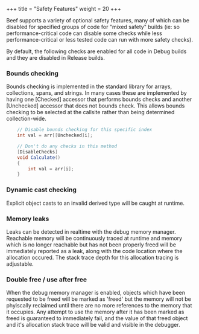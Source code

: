 +++
title = "Safety Features"
weight = 20
+++

Beef supports a variety of optional safety features, many of which can be disabled for specified groups of code for "mixed safety" builds (ie: so performance-critical code can disable some checks while less performance-critical or less tested code can run with more safety checks).

By default, the following checks are enabled for all code in Debug builds and they are disabled in Release builds.

### Bounds checking
Bounds checking is implemented in the standard library for arrays, collections, spans, and strings. In many cases these are implemented by having one [Checked] accessor that performs bounds checks and another [Unchecked] accessor that does not bounds check. This allows bounds checking to be selected at the callsite rather than being determined collection-wide.

```C#
	// Disable bounds checking for this specific index
	int val = arr[[Unchecked]i];
```

```C#
	// Don't do any checks in this method
	[DisableChecks]
	void Calculate()
	{
		int val = arr[i];
	}
```

### Dynamic cast checking
Explicit object casts to an invalid derived type will be caught at runtime.

### Memory leaks
Leaks can be detected in realtime with the debug memory manager. Reachable memory will be continuously traced at runtime and memory which is no longer reachable but has not been properly freed will be immediately reported as a leak, along with the code location where the allocation occured. The stack trace depth for this allocation tracing is adjustable.

### Double free / use after free
When the debug memory manager is enabled, objects which have been requested to be freed will be marked as 'freed' but the memory will not be phyiscally reclaimed until there are no more references to the memory that it occupies. Any attempt to use the memory after it has been marked as freed is guaranteed to immediately fail, and the value of that freed object and it's allocation stack trace will be valid and visible in the debugger.

